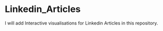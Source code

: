 # Linkedin_Articles
I will add Interactive visualisations for Linkedin Articles in this repository.
